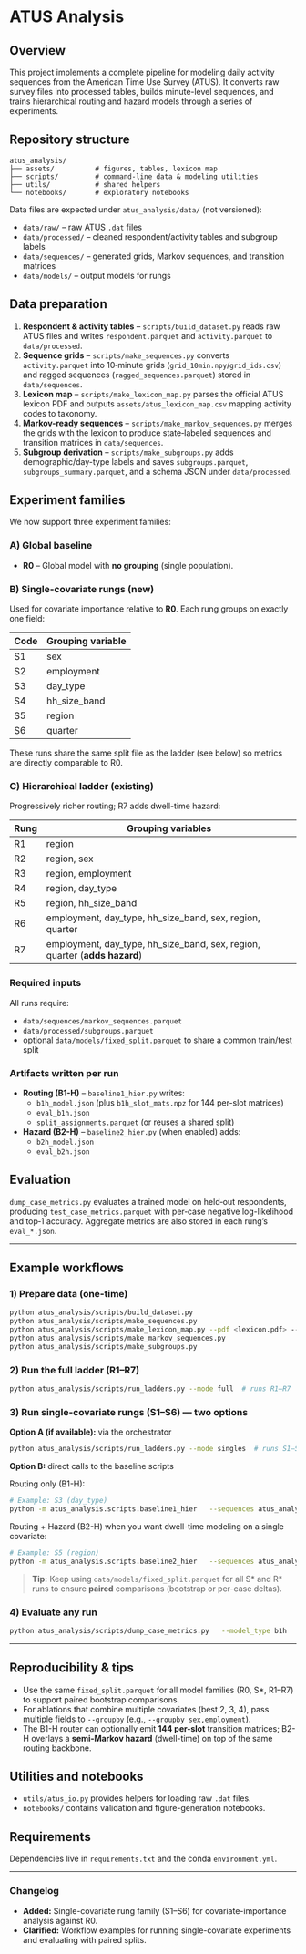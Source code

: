 # ATUS Analysis

## Overview
This project implements a complete pipeline for modeling daily activity sequences from the American Time Use Survey (ATUS). It converts raw survey files into processed tables, builds minute-level sequences, and trains hierarchical routing and hazard models through a series of experiments.

## Repository structure
```
atus_analysis/
├── assets/          # figures, tables, lexicon map
├── scripts/         # command-line data & modeling utilities
├── utils/           # shared helpers
└── notebooks/       # exploratory notebooks
```
Data files are expected under `atus_analysis/data/` (not versioned):
- `data/raw/` – raw ATUS `.dat` files
- `data/processed/` – cleaned respondent/activity tables and subgroup labels
- `data/sequences/` – generated grids, Markov sequences, and transition matrices
- `data/models/` – output models for rungs

## Data preparation
1. **Respondent & activity tables** – `scripts/build_dataset.py` reads raw ATUS files and writes `respondent.parquet` and `activity.parquet` to `data/processed`.
2. **Sequence grids** – `scripts/make_sequences.py` converts `activity.parquet` into 10‑minute grids (`grid_10min.npy`/`grid_ids.csv`) and ragged sequences (`ragged_sequences.parquet`) stored in `data/sequences`.
3. **Lexicon map** – `scripts/make_lexicon_map.py` parses the official ATUS lexicon PDF and outputs `assets/atus_lexicon_map.csv` mapping activity codes to taxonomy.
4. **Markov-ready sequences** – `scripts/make_markov_sequences.py` merges the grids with the lexicon to produce state‑labeled sequences and transition matrices in `data/sequences`.
5. **Subgroup derivation** – `scripts/make_subgroups.py` adds demographic/day-type labels and saves `subgroups.parquet`, `subgroups_summary.parquet`, and a schema JSON under `data/processed`.

## Experiment families

We now support three experiment families:

### A) Global baseline
- **R0** – Global model with **no grouping** (single population).

### B) Single-covariate rungs (new)
Used for covariate importance relative to **R0**. Each rung groups on exactly one field:

| Code | Grouping variable |
|------|-------------------|
| S1   | sex |
| S2   | employment |
| S3   | day_type |
| S4   | hh_size_band |
| S5   | region |
| S6   | quarter |

These runs share the same split file as the ladder (see below) so metrics are directly comparable to R0.

### C) Hierarchical ladder (existing)
Progressively richer routing; R7 adds dwell-time hazard:

| Rung | Grouping variables |
|------|--------------------|
| R1 | region |
| R2 | region, sex |
| R3 | region, employment |
| R4 | region, day_type |
| R5 | region, hh_size_band |
| R6 | employment, day_type, hh_size_band, sex, region, quarter |
| R7 | employment, day_type, hh_size_band, sex, region, quarter (**adds hazard**) |

### Required inputs
All runs require:
- `data/sequences/markov_sequences.parquet`
- `data/processed/subgroups.parquet`
- optional `data/models/fixed_split.parquet` to share a common train/test split

### Artifacts written per run
- **Routing (B1-H)** – `baseline1_hier.py` writes:
  - `b1h_model.json` (plus `b1h_slot_mats.npz` for 144 per-slot matrices)
  - `eval_b1h.json`
  - `split_assignments.parquet` (or reuses a shared split)
- **Hazard (B2-H)** – `baseline2_hier.py` (when enabled) adds:
  - `b2h_model.json`
  - `eval_b2h.json`

## Evaluation
`dump_case_metrics.py` evaluates a trained model on held‑out respondents, producing `test_case_metrics.parquet` with per‑case negative log-likelihood and top‑1 accuracy. Aggregate metrics are also stored in each rung’s `eval_*.json`.

---

## Example workflows

### 1) Prepare data (one-time)
```bash
python atus_analysis/scripts/build_dataset.py
python atus_analysis/scripts/make_sequences.py
python atus_analysis/scripts/make_lexicon_map.py --pdf <lexicon.pdf> --out atus_analysis/assets/atus_lexicon_map.csv
python atus_analysis/scripts/make_markov_sequences.py
python atus_analysis/scripts/make_subgroups.py
```

### 2) Run the full ladder (R1–R7)
```bash
python atus_analysis/scripts/run_ladders.py --mode full  # runs R1–R7
```

### 3) Run single-covariate rungs (S1–S6) — two options

**Option A (if available):** via the orchestrator
```bash
python atus_analysis/scripts/run_ladders.py --mode singles  # runs S1–S6
```

**Option B:** direct calls to the baseline scripts

Routing only (B1-H):
```bash
# Example: S3 (day_type)
python -m atus_analysis.scripts.baseline1_hier   --sequences atus_analysis/data/sequences/markov_sequences.parquet   --subgroups atus_analysis/data/processed/subgroups.parquet   --out_dir atus_analysis/data/models/S3   --groupby day_type   --time_blocks "night:0-5,morning:6-11,afternoon:12-17,evening:18-23"   --seed 2025   --test_size 0.2   --split_path atus_analysis/data/models/fixed_split.parquet
```

Routing + Hazard (B2-H) when you want dwell-time modeling on a single covariate:
```bash
# Example: S5 (region)
python -m atus_analysis.scripts.baseline2_hier   --sequences atus_analysis/data/sequences/markov_sequences.parquet   --subgroups atus_analysis/data/processed/subgroups.parquet   --out_dir atus_analysis/data/models/S5   --groupby region   --time_blocks "night:0-5,morning:6-11,afternoon:12-17,evening:18-23"   --dwell_bins "1,2,3,4,6,9,14,20,30"   --seed 2025   --test_size 0.2   --split_path atus_analysis/data/models/fixed_split.parquet
```

> **Tip:** Keep using `data/models/fixed_split.parquet` for all S* and R* runs to ensure **paired** comparisons (bootstrap or per-case deltas).

### 4) Evaluate any run
```bash
python atus_analysis/scripts/dump_case_metrics.py   --model_type b1h   --run_dir atus_analysis/data/models/S3   --sequences atus_analysis/data/sequences/markov_sequences.parquet   --subgroups atus_analysis/data/processed/subgroups.parquet   --time_blocks "night:0-5,morning:6-11,afternoon:12-17,evening:18-23"
```

---

## Reproducibility & tips
- Use the same `fixed_split.parquet` for all model families (R0, S*, R1–R7) to support paired bootstrap comparisons.
- For ablations that combine multiple covariates (best 2, 3, 4), pass multiple fields to `--groupby` (e.g., `--groupby sex,employment`).
- The B1-H router can optionally emit **144 per-slot** transition matrices; B2-H overlays a **semi‑Markov hazard** (dwell-time) on top of the same routing backbone.

## Utilities and notebooks
- `utils/atus_io.py` provides helpers for loading raw `.dat` files.
- `notebooks/` contains validation and figure-generation notebooks.

## Requirements
Dependencies live in `requirements.txt` and the conda `environment.yml`.

---

### Changelog
- **Added:** Single-covariate rung family (S1–S6) for covariate-importance analysis against R0.
- **Clarified:** Workflow examples for running single-covariate experiments and evaluating with paired splits.
